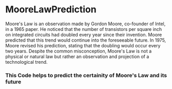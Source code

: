 # MooreLawPrediction
Moore's Law is an observation made by Gordon Moore, co-founder of Intel, in a 1965 paper. He noticed that the number of transistors per square inch on integrated circuits had doubled every year since their invention. Moore predicted that this trend would continue into the foreseeable future.
In 1975, Moore revised his prediction, stating that the doubling would occur every two years. Despite the common misconception, Moore's Law is not a physical or natural law but rather an observation and projection of a technological trend.

### This Code helps to predict the certainity of Moore's Law and its future
